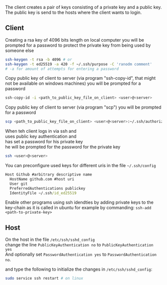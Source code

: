 

The client creates a pair of keys consisting of a private key and a public key.  
The public key is send to the hosts where the client wants to login.  


## Client

Creating a rsa key of 4096 bits length on local computer
you will be prompted for a password to protect the private key from being used by someone else
```bash
ssh-keygen -t rsa -b 4096 # or
ssh-keygen -t ed25519 -a 420 -f ~/.ssh/purpose -C 'ranodm comment'
# -a for amount of attempts for entering a password
```

Copy public key of client to server (via program "ssh-copy-id", that might not be available on windows machines)
you will be prompted for a password
```bash
ssh-copy-id -i <path_to_public_key_file_on_client> <user>@<server>
```

Copy public key of client to server (via program "scp")
you will be prompted for a password
```bash
scp <path_to_public_key_file_on_client> <user>@<server>:~/.ssh/authorized_keys
```

When teh client logs in via ssh and  
uses public key authentication and  
has set a password for his private key  
he will be prompted for the password for the private key
```bash
ssh <user>@<server>
```

You can preconfigure used keys for different uris in the file `~/.ssh/config`
```cmd
Host Github #arbitrary descriptive name
  HostName github.com #host uri
  User git
  PreferredAuthentications publickey
  IdentityFile ~/.ssh/id_ed25519
```

Enable other programs using ssh idendties by adding private keys to the key-chain as it is called in ubuntu for example by commanding:
`ssh-add <path-to-private-key>`


## Host

On the host in the file `/etc/ssh/sshd_config`  
change the line `PublicKeyAuthentication no` to `PublicKeyAuthentication yes`  
And optionally set `PasswordAuthentication yes` to `PasswordAuthentication no`.  

and type the following to initialize the changes in `/etc/ssh/sshd_config`:  
```bash
sudo service ssh restart # on linux
```

